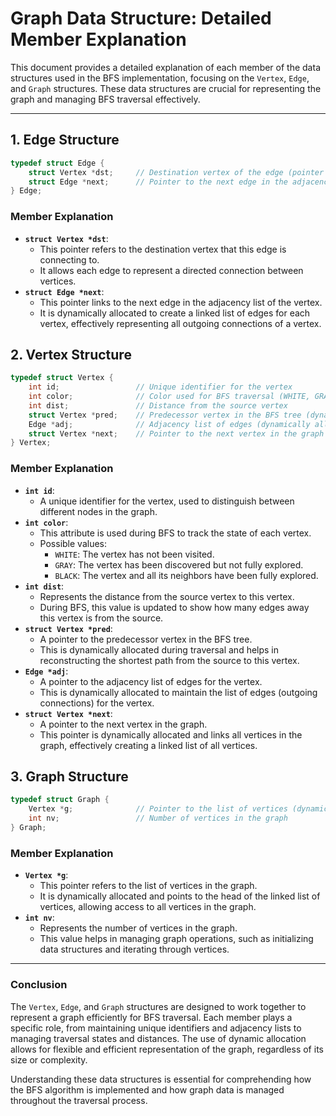 # **Graph Data Structure: Detailed Member Explanation**

This document provides a detailed explanation of each member of the data structures used in the BFS implementation, focusing on the `Vertex`, `Edge`, and `Graph` structures. These data structures are crucial for representing the graph and managing BFS traversal effectively.

---

## **1. Edge Structure**

```c
typedef struct Edge {
    struct Vertex *dst;     // Destination vertex of the edge (pointer to the vertex that this edge points to)
    struct Edge *next;      // Pointer to the next edge in the adjacency list (dynamically allocated)
} Edge;
```

### **Member Explanation**
- **`struct Vertex *dst`**:
  - This pointer refers to the destination vertex that this edge is connecting to.
  - It allows each edge to represent a directed connection between vertices.
- **`struct Edge *next`**:
  - This pointer links to the next edge in the adjacency list of the vertex.
  - It is dynamically allocated to create a linked list of edges for each vertex, effectively representing all outgoing connections of a vertex.

## **2. Vertex Structure**

```c
typedef struct Vertex {
    int id;                 // Unique identifier for the vertex
    int color;              // Color used for BFS traversal (WHITE, GRAY, BLACK)
    int dist;               // Distance from the source vertex
    struct Vertex *pred;    // Predecessor vertex in the BFS tree (dynamically allocated during traversal)
    Edge *adj;              // Adjacency list of edges (dynamically allocated)
    struct Vertex *next;    // Pointer to the next vertex in the graph (dynamically allocated to create a linked list of vertices)
} Vertex;
```

### **Member Explanation**
- **`int id`**:
  - A unique identifier for the vertex, used to distinguish between different nodes in the graph.
- **`int color`**:
  - This attribute is used during BFS to track the state of each vertex.
  - Possible values:
    - `WHITE`: The vertex has not been visited.
    - `GRAY`: The vertex has been discovered but not fully explored.
    - `BLACK`: The vertex and all its neighbors have been fully explored.
- **`int dist`**:
  - Represents the distance from the source vertex to this vertex.
  - During BFS, this value is updated to show how many edges away this vertex is from the source.
- **`struct Vertex *pred`**:
  - A pointer to the predecessor vertex in the BFS tree.
  - This is dynamically allocated during traversal and helps in reconstructing the shortest path from the source to this vertex.
- **`Edge *adj`**:
  - A pointer to the adjacency list of edges for the vertex.
  - This is dynamically allocated to maintain the list of edges (outgoing connections) for the vertex.
- **`struct Vertex *next`**:
  - A pointer to the next vertex in the graph.
  - This pointer is dynamically allocated and links all vertices in the graph, effectively creating a linked list of all vertices.

## **3. Graph Structure**

```c
typedef struct Graph {
    Vertex *g;              // Pointer to the list of vertices (dynamically allocated)
    int nv;                 // Number of vertices in the graph
} Graph;
```

### **Member Explanation**
- **`Vertex *g`**:
  - This pointer refers to the list of vertices in the graph.
  - It is dynamically allocated and points to the head of the linked list of vertices, allowing access to all vertices in the graph.
- **`int nv`**:
  - Represents the number of vertices in the graph.
  - This value helps in managing graph operations, such as initializing data structures and iterating through vertices.

---

### **Conclusion**

The `Vertex`, `Edge`, and `Graph` structures are designed to work together to represent a graph efficiently for BFS traversal. Each member plays a specific role, from maintaining unique identifiers and adjacency lists to managing traversal states and distances. The use of dynamic allocation allows for flexible and efficient representation of the graph, regardless of its size or complexity.

Understanding these data structures is essential for comprehending how the BFS algorithm is implemented and how graph data is managed throughout the traversal process.

